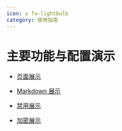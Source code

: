 ```yaml
---
icon: s fa-lightbulb
category: 使用指南
---
```


# 主要功能与配置演示

- [页面展示](page.md)

- [Markdown 展示](markdown/)

- [禁用展示](disable.md)

- [加密展示](encrypt.md)

